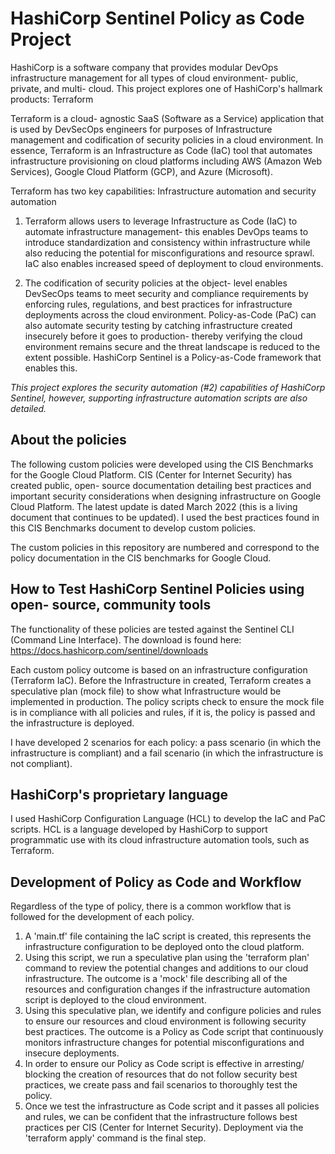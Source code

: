 # HashiCorp Sentinel Policy as Code Project

HashiCorp is a software company that provides modular DevOps infrastructure management for all types of cloud environment- public, private, and multi- cloud.  This project explores one of HashiCorp's hallmark products: Terraform

Terraform is a cloud- agnostic SaaS (Software as a Service) application that is used by DevSecOps engineers for purposes of Infrastructure management and codification of security policies in a cloud environment. In essence, Terraform is an Infrastructure as Code (IaC) tool that automates infrastructure provisioning on cloud platforms including AWS (Amazon Web Services), Google Cloud Platform (GCP), and Azure (Microsoft).

Terraform has two key capabilities: Infrastructure automation and security automation

1. Terraform allows users to leverage Infrastructure as Code (IaC) to automate infrastructure management- this enables DevOps teams to introduce standardization and consistency within infrastructure while also reducing the potential for misconfigurations and resource sprawl. IaC also enables increased speed of deployment to cloud environments.
	
2. The codification of security policies at the object- level enables DevSecOps teams to meet security and compliance requirements by enforcing rules, regulations, and best practices for infrastructure deployments across the cloud environment. Policy-as-Code (PaC) can also automate security testing by catching infrastructure created insecurely before it goes to production- thereby verifying the cloud environment remains secure and the threat landscape is reduced to the extent possible. HashiCorp Sentinel is a Policy-as-Code framework that enables this.


*This project explores the security automation (#2) capabilities of HashiCorp Sentinel, however, supporting infrastructure automation scripts are also detailed.*

	
## About the policies

The following custom policies were developed using the CIS Benchmarks for the Google Cloud Platform. CIS (Center for Internet Security) has created public, open- source documentation detailing best practices and important security considerations when designing infrastructure on Google Cloud Platform. The latest update is dated March 2022 (this is a living document that continues to be updated). I used the best practices found in this CIS Benchmarks document to develop custom policies.

The custom policies in this repository are numbered and correspond to the policy documentation in the CIS benchmarks for Google Cloud.

## How to Test HashiCorp Sentinel Policies using open- source, community tools

The functionality of these policies are tested against the Sentinel CLI (Command Line Interface).
The download is found here: https://docs.hashicorp.com/sentinel/downloads 

Each custom policy outcome is based on an infrastructure configuration (Terraform IaC). Before the Infrastructure in created, Terraform creates a speculative plan (mock file) to show what Infrastructure would be implemented in production. The policy scripts check to ensure the mock file is in compliance with all policies and rules, if it is, the policy is passed and the infrastructure is deployed. 

I have developed 2 scenarios for each policy: a pass scenario (in which the infrastructure is compliant) and a fail scenario (in which the infrastructure is not compliant).

## HashiCorp's proprietary language

I used HashiCorp Configuration Language (HCL) to develop the IaC and PaC scripts. HCL is a language developed by HashiCorp to support programmatic use with its cloud infrastructure automation tools, such as Terraform.


## Development of Policy as Code and Workflow

Regardless of the type of policy, there is a common workflow that is followed for the development of each policy.

1. A 'main.tf' file containing the IaC script is created, this represents the infrastructure configuration to be deployed onto the cloud platform.
2. Using this script, we run a speculative plan using the 'terraform plan' command to review the potential changes and additions to our cloud infrastructure. The outcome is a 'mock' file describing all of the resources and configuration changes if the infrastructure automation script is deployed to the cloud environment.
3. Using this speculative plan, we identify and configure policies and rules to ensure our resources and cloud environment is following security best practices. The outcome is a Policy as Code script that continuously monitors infrastructure changes for potential misconfigurations and insecure deployments.
4. In order to ensure our Policy as Code script is effective in arresting/ blocking the creation of resources that do not follow security best practices, we create pass and fail scenarios to thoroughly test the policy.
5. Once we test the infrastructure as Code script and it passes all policies and rules, we can be confident that the infrastructure follows best practices per CIS (Center for Internet Security). Deployment  via the 'terraform apply' command is the final step. 


